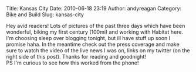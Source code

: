 Title: Kansas City
Date: 2010-06-18 23:19
Author: andyreagan
Category: Bike and Build
Slug: kansas-city

Hey avid readers! Lots of pictures of the past three days which have
been wonderful, biking my first century (100mi) and working with Habitat
here. I'm choosing sleep over blogging tonight, but ill have stuff up
soon I promise haha. In the meantime check out the press coverage and
make sure to watch the video of the live news I was on, links on my
twitter (on the right side of this post). Thanks for reading and
goodnight!  
PS I'm curious to see how this worked from the phone!
